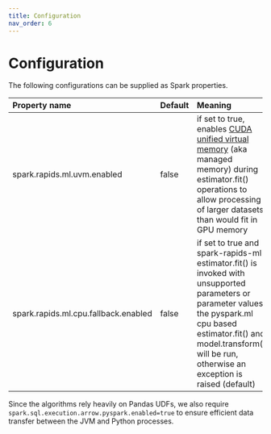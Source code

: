 ```yaml
---
title: Configuration
nav_order: 6
---
```

# Configuration

The following configurations can be supplied as Spark properties.

| Property name   | Default | Meaning  |
| :-------------- | :------ | :------- |
| spark.rapids.ml.uvm.enabled | false | if set to true, enables [CUDA unified virtual memory](https://developer.nvidia.com/blog/unified-memory-cuda-beginners/) (aka managed memory) during estimator.fit() operations to allow processing of larger datasets than would fit in GPU memory |
| spark.rapids.ml.cpu.fallback.enabled | false | if set to true and spark-rapids-ml estimator.fit() is invoked with unsupported parameters or parameter values, the pyspark.ml cpu based estimator.fit() and model.transform() will be run, otherwise an exception is raised (default) |

Since the algorithms rely heavily on Pandas UDFs, we also require `spark.sql.execution.arrow.pyspark.enabled=true` to ensure efficient data transfer between the JVM and Python processes. 